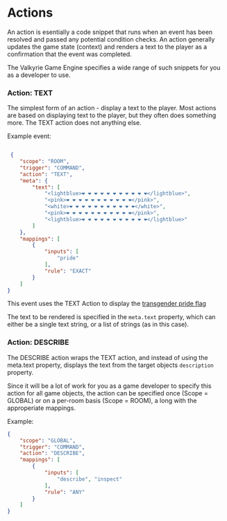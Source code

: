 # Actions

An action is esentially a code snippet that runs when an event has been resolved and passed any potential condition checks. An action generally updates the game state (context) and renders a text to the player as a confirmation that the event was completed.

The Valkyrie Game Engine specifies a wide range of such snippets for you as a developer to use.

### Action: TEXT
The simplest form of an action - display a text to the player. Most actions are based on displaying text to the player, but they often does something more. The TEXT action does not anything else.

Example event:

```JSON

 {
    "scope": "ROOM",
    "trigger": "COMMAND",
    "action": "TEXT",
    "meta": {
        "text": [
            "<lightblue>❤ ❤ ❤ ❤ ❤ ❤ ❤ ❤ ❤ ❤ ❤</lightblue>",
            "<pink>❤ ❤ ❤ ❤ ❤ ❤ ❤ ❤ ❤ ❤ ❤</pink>",
            "<white>❤ ❤ ❤ ❤ ❤ ❤ ❤ ❤ ❤ ❤ ❤</white>",
            "<pink>❤ ❤ ❤ ❤ ❤ ❤ ❤ ❤ ❤ ❤ ❤</pink>",
            "<lightblue>❤ ❤ ❤ ❤ ❤ ❤ ❤ ❤ ❤ ❤ ❤</lightblue>"
        ]
    },
    "mappings": [
        {
            "inputs": [
                "pride"
            ],
            "rule": "EXACT"
        }
    ]
}

```

This event uses the TEXT Action to display the [transgender pride flag](https://en.wikipedia.org/wiki/Transgender_flag) 

The text to be rendered is specified in the `meta.text` property, which can either be a single text string, or a list of strings (as in this case).


### Action: DESCRIBE
The DESCRIBE action wraps the TEXT action, and instead of using the meta.text property, displays the text from the target objects `description` property. 

Since it will be a lot of work for you as a game developer to specify this action for all game objects, the action can be specified once (Scope = GLOBAL) or on a per-room basis (Scope = ROOM), a long with the approperiate mappings. 

Example:
```JSON
{
    "scope": "GLOBAL",
    "trigger": "COMMAND",
    "action": "DESCRIBE",
    "mappings": [
        {
            "inputs": [
                "describe", "inspect"
            ],
            "rule": "ANY"
        }
    ]
}
```
